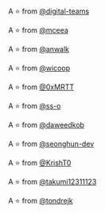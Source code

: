 A :star: from [@digital-teams](https://github.com/digital-teams)

A :star: from [@mceea](https://github.com/mceea)

A :star: from [@anwalk](https://github.com/anwalk)

A :star: from [@wicoop](https://github.com/wicoop)

A :star: from [@0xMRTT](https://github.com/0xMRTT)

A :star: from [@ss-o](https://github.com/ss-o)

A :star: from [@daweedkob](https://github.com/daweedkob)

A :star: from [@seonghun-dev](https://github.com/seonghun-dev)

A :star: from [@KrishT0](https://github.com/KrishT0)

A :star: from [@takumi12311123](https://github.com/takumi12311123)

A :star: from [@tondrejk](https://github.com/tondrejk)
